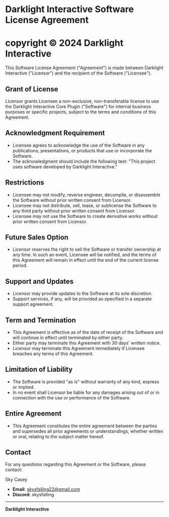 # Darklight Interactive Software License Agreement
# copyright © 2024 Darklight Interactive

This Software License Agreement ("Agreement") is made between Darklight Interactive ("Licensor") and the recipient of the Software ("Licensee").

## Grant of License
Licensor grants Licensee a non-exclusive, non-transferable license to use the Darklight Interactive Core Plugin ("Software") for internal business purposes or specific projects, subject to the terms and conditions of this Agreement.

## Acknowledgment Requirement
- Licensee agrees to acknowledge the use of the Software in any publications, presentations, or products that use or incorporate the Software.
- The acknowledgment should include the following text: "This project uses software developed by Darklight Interactive."

## Restrictions
- Licensee may not modify, reverse engineer, decompile, or disassemble the Software without prior written consent from Licensor.
- Licensee may not distribute, sell, lease, or sublicense the Software to any third party without prior written consent from Licensor.
- Licensee may not use the Software to create derivative works without prior written consent from Licensor.

## Future Sales Option
- Licensor reserves the right to sell the Software or transfer ownership at any time. In such an event, Licensee will be notified, and the terms of this Agreement will remain in effect until the end of the current license period.

## Support and Updates
- Licensor may provide updates to the Software at its sole discretion.
- Support services, if any, will be provided as specified in a separate support agreement.

## Term and Termination
- This Agreement is effective as of the date of receipt of the Software and will continue in effect until terminated by either party.
- Either party may terminate this Agreement with 30 days' written notice.
- Licensor may terminate this Agreement immediately if Licensee breaches any terms of this Agreement.

## Limitation of Liability
- The Software is provided "as is" without warranty of any kind, express or implied.
- In no event shall Licensor be liable for any damages arising out of or in connection with the use or performance of the Software.

## Entire Agreement
- This Agreement constitutes the entire agreement between the parties and supersedes all prior agreements or understandings, whether written or oral, relating to the subject matter hereof.

## Contact
For any questions regarding this Agreement or the Software, please contact:

Sky Casey
- **Email**: skysfalling22@gmail.com
- **Discord**: skysfalling

---

**Darklight Interactive**
